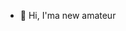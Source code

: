 - 👋 Hi, I'ma new amateur

<!---
UGTOPROTON/UGTOPROTON is a ✨ special ✨ repository because its `README.md` (this file) appears on your GitHub profile.
You can click the Preview link to take a look at your changes.
--->
